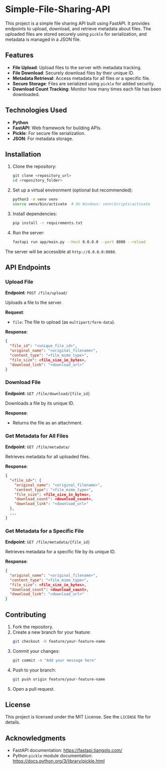 # Simple-File-Sharing-API

This project is a simple file sharing API built using FastAPI. It provides endpoints to upload, download, and retrieve metadata about files. The uploaded files are stored securely using `pickle` for serialization, and metadata is managed in a JSON file.

## Features

- **File Upload**: Upload files to the server with metadata tracking.
- **File Download**: Securely download files by their unique ID.
- **Metadata Retrieval**: Access metadata for all files or a specific file.
- **Secure Storage**: Files are serialized using `pickle` for added security.
- **Download Count Tracking**: Monitor how many times each file has been downloaded.

## Technologies Used

- **Python**
- **FastAPI**: Web framework for building APIs.
- **Pickle**: For secure file serialization.
- **JSON**: For metadata storage.

## Installation

1. Clone the repository:
   ```bash
   git clone <repository_url>
   cd <repository_folder>
   ```

2. Set up a virtual environment (optional but recommended):
   ```bash
   python3 -m venv venv
   source venv/bin/activate  # On Windows: venv\Scripts\activate
   ```

3. Install dependencies:
   ```bash
   pip install -r requirements.txt
   ```

4. Run the server:
   ```bash
   fastapi run app/main.py --host 0.0.0.0 --port 8080 --reload
   ```

The server will be accessible at `http://0.0.0.0:8080`.

## API Endpoints

### Upload File

**Endpoint**: `POST /file/upload/`

Uploads a file to the server.

**Request**:
- `file`: The file to upload (as `multipart/form-data`).

**Response**:
```json
{
  "file_id": "<unique_file_id>",
  "original_name": "<original_filename>",
  "content_type": "<file_mime_type>",
  "file_size": <file_size_in_bytes>,
  "download_link": "<download_url>"
}
```

### Download File

**Endpoint**: `GET /file/download/{file_id}`

Downloads a file by its unique ID.

**Response**:
- Returns the file as an attachment.

### Get Metadata for All Files

**Endpoint**: `GET /file/metadata/`

Retrieves metadata for all uploaded files.

**Response**:
```json
{
  "<file_id>": {
    "original_name": "<original_filename>",
    "content_type": "<file_mime_type>",
    "file_size": <file_size_in_bytes>,
    "download_count": <download_count>,
    "download_link": "<download_url>"
  },
  ...
}
```

### Get Metadata for a Specific File

**Endpoint**: `GET /file/metadata/{file_id}`

Retrieves metadata for a specific file by its unique ID.

**Response**:
```json
{
  "original_name": "<original_filename>",
  "content_type": "<file_mime_type>",
  "file_size": <file_size_in_bytes>,
  "download_count": <download_count>,
  "download_link": "<download_url>"
}
```

## Contributing

1. Fork the repository.
2. Create a new branch for your feature:
   ```bash
   git checkout -b feature/your-feature-name
   ```
3. Commit your changes:
   ```bash
   git commit -m "Add your message here"
   ```
4. Push to your branch:
   ```bash
   git push origin feature/your-feature-name
   ```
5. Open a pull request.

## License

This project is licensed under the MIT License. See the `LICENSE` file for details.

## Acknowledgments

- FastAPI documentation: https://fastapi.tiangolo.com/
- Python `pickle` module documentation: https://docs.python.org/3/library/pickle.html

